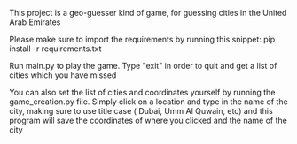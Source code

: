 This project is a geo-guesser kind of game, for guessing cities in the United Arab Emirates

Please make sure to import the requirements by running this snippet:
pip install -r requirements.txt


Run main.py to play the game. Type "exit" in order to quit and get a list of cities which you have missed

You can also set the list of cities and coordinates yourself by running the game_creation.py file. Simply click on a location and type in the name of the city, making sure to use title case ( Dubai, Umm Al Quwain, etc) and this program will save the coordinates of where you clicked and the name of the city
